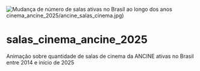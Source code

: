 ![Mudança de número de salas ativas no Brasil ao longo dos anos](https://github.com/Antonino-Marques-Jares/salas)cinema_ancine_2025/ancine_salas_cinema.jpg)

# salas_cinema_ancine_2025
Animação sobre quantidade de salas de cinema da ANCINE ativas no Brasil entre 2014 e início de 2025
